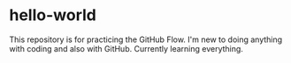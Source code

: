 # hello-world
This repository is for practicing the GitHub Flow.
I'm new to doing anything with coding and also with GitHub. Currently learning everything. 
